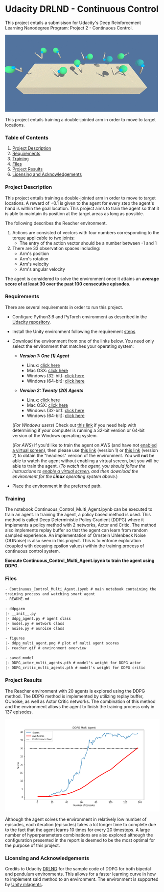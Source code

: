# Udacity DRLND - Continuous Control

This project entails a submisison for Udacity's Deep Reinforcement Learning Nanodegree Program: Project 2 - Continuous Control.

![Env](figures/reacher.gif)

This project entails training a double-jointed arm in order to move to target locations. 

### Table of Contents 

1. [Project Description](#description)
2. [Requirements](#requirements)
3. [Training](#training)
4. [Files](#files)
5. [Project Results](#results)
6. [Licensing and Acknowledgements](#licensing)

### Project Description<a name="description"></a>

This project entails training a double-jointed arm in order to move to target locations. A reward of +0.1 is given to the agent for every step the agent's hand is within the goal location. This project aims to train the agent so that it is able to maintain its position at the target areas as long as possible.  

The following describes the Reacher environment.

1. Actions are consisted of vectors with four numbers corresponding to the torque applicable to two joints:
    - The entry of the action vector should be a number between -1 and 1
2. There are 33 observation spaces including:
    - Arm's position
    - Arm's rotation
    - Arm's velocity
    - Arm's angular velocity

The agent is considered to solve the environment once it attains an **average score of at least 30 over the past 100 consecutive episodes**.

### Requirements<a name="requirements"></a>

There are several requirements in order to run this project. 

- Configure Python3.6 and PyTorch environment as described in the [Udacity repository](https://github.com/udacity/deep-reinforcement-learning#dependencies).
- Install the Unity environment following the requirement [steps](https://github.com/udacity/deep-reinforcement-learning/blob/master/p2_continuous-control/README.md).
- Download the environment from one of the links below.  You need only select the environment that matches your operating system:

    - **_Version 1: One (1) Agent_**
        - Linux: [click here](https://s3-us-west-1.amazonaws.com/udacity-drlnd/P2/Reacher/one_agent/Reacher_Linux.zip)
        - Mac OSX: [click here](https://s3-us-west-1.amazonaws.com/udacity-drlnd/P2/Reacher/one_agent/Reacher.app.zip)
        - Windows (32-bit): [click here](https://s3-us-west-1.amazonaws.com/udacity-drlnd/P2/Reacher/one_agent/Reacher_Windows_x86.zip)
        - Windows (64-bit): [click here](https://s3-us-west-1.amazonaws.com/udacity-drlnd/P2/Reacher/one_agent/Reacher_Windows_x86_64.zip)

    - **_Version 2: Twenty (20) Agents_**
        - Linux: [click here](https://s3-us-west-1.amazonaws.com/udacity-drlnd/P2/Reacher/Reacher_Linux.zip)
        - Mac OSX: [click here](https://s3-us-west-1.amazonaws.com/udacity-drlnd/P2/Reacher/Reacher.app.zip)
        - Windows (32-bit): [click here](https://s3-us-west-1.amazonaws.com/udacity-drlnd/P2/Reacher/Reacher_Windows_x86.zip)
        - Windows (64-bit): [click here](https://s3-us-west-1.amazonaws.com/udacity-drlnd/P2/Reacher/Reacher_Windows_x86_64.zip)
    
    (_For Windows users_) Check out [this link](https://support.microsoft.com/en-us/help/827218/how-to-determine-whether-a-computer-is-running-a-32-bit-version-or-64) if you need help with determining if your computer is running a 32-bit version or 64-bit version of the Windows operating system.

    (_For AWS_) If you'd like to train the agent on AWS (and have not [enabled a virtual screen](https://github.com/Unity-Technologies/ml-agents/blob/master/docs/Training-on-Amazon-Web-Service.md)), then please use [this link](https://s3-us-west-1.amazonaws.com/udacity-drlnd/P2/Reacher/one_agent/Reacher_Linux_NoVis.zip) (version 1) or [this link](https://s3-us-west-1.amazonaws.com/udacity-drlnd/P2/Reacher/Reacher_Linux_NoVis.zip) (version 2) to obtain the "headless" version of the environment.  You will **not** be able to watch the agent without enabling a virtual screen, but you will be able to train the agent.  (_To watch the agent, you should follow the instructions to [enable a virtual screen](https://github.com/Unity-Technologies/ml-agents/blob/master/docs/Training-on-Amazon-Web-Service.md), and then download the environment for the **Linux** operating system above._)
    
- Place the environment in the preferred path.

### Training<a name="training"></a>

The notebook Continuous_Control_Multi_Agent.ipynb can be executed to train an agent. In training the agent, a policy based method is used. This method is called Deep Deterministic Policy Gradient (DDPG) where it implements a policy method with 2 networks, Actor and Critic. The method also implements replay buffer so that the agent can learn from random sampled experience. An implementation of Ornstein Uhlenbeck Noise (OUNoise) is also seen in this project. This is to enforce exploration (coupled with decaying epsilon values) within the training process of continuous control system. 

**Execute Continuous_Control_Multi_Agent.ipynb to train the agent using DDPG.**

### Files<a name="files"></a>

```
- Continuous_Control_Multi_Agent.ipynb # main notebook containing the training process and watching smart agent
- README.md

- ddpgarm
|- __init__.py 
|- ddpg_agent.py # agent class
|- model.py # network class
|- noise.py # ounoise class

- figures
|- ddpg_multi_agent.png # plot of multi agent scores
|- reacher.gif # environment overview

- saved_model
|- DDPG_actor_multi_agents.pth # model's weight for DDPG actor
|- DDPG_critic_multi_agents.pth # model's weight for DDPG critic

```

### Project Results<a name="results"></a>

The Reacher environment with 20 agents is explored using the DDPG method. The DDPG method is implemented by utilizing replay buffer, OUnoise, as well as Actor Critic networks. The combination of this method and the environment allows the agent to finish the training process only in 137 episodes. 

![DDPG Scores](figures/ddpg_multi_agent.png)

Although the agent solves the environment in relatively low number of episodes, each iteration (episodes) takes a lot longer time to complete due to the fact that the agent learns 10 times for every 20 timesteps. A large number of hyperparameters combinations are also explored although the configuration presented in the report is deemed to be the most optimal for the purpose of this project.

### Licensing and Acknowledgements<a name="licensing"></a>

Credits to Udacity [DRLND](https://www.udacity.com/course/deep-reinforcement-learning-nanodegree--nd893) for the sample code of DDPG for both bipedal and pendulum environments. This allows for a faster learning curve in how to implement said method to an environment. The environment is supported by [Unity mlagents](https://github.com/Unity-Technologies/ml-agents).
